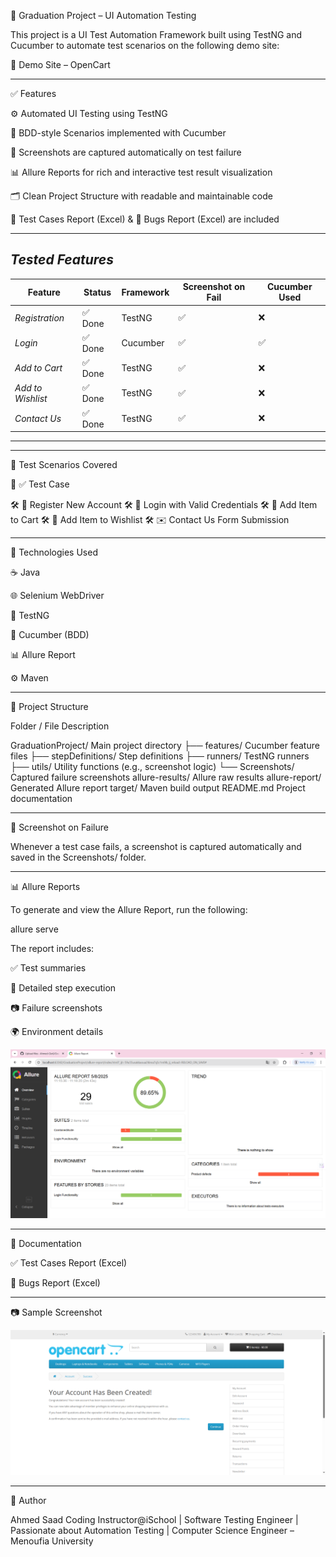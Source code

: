 🧪 Graduation Project – UI Automation Testing

This project is a UI Test Automation Framework built using TestNG and Cucumber to automate test scenarios on the following demo site:

🔗 Demo Site – OpenCart


---
✅ Features

⚙ Automated UI Testing using TestNG

🧾 BDD-style Scenarios implemented with Cucumber

📸 Screenshots are captured automatically on test failure

📊 Allure Reports for rich and interactive test result visualization

🗂 Clean Project Structure with readable and maintainable code

🧪 Test Cases Report (Excel) & 🐞 Bugs Report (Excel) are included


---

## *Tested Features*

| Feature             | Status  | Framework  | Screenshot on Fail | Cucumber Used |
|---------------------|---------|------------|---------------------|----------------|
| *Registration*     | ✅ Done | TestNG      | ✅                   | ❌              |
| *Login*            | ✅ Done | Cucumber    | ✅                   | ✅              |
| *Add to Cart*      | ✅ Done | TestNG      | ✅                   | ❌              |
| *Add to Wishlist*  | ✅ Done | TestNG      | ✅                   | ❌              |
| *Contact Us*       | ✅ Done | TestNG      | ✅                   | ❌              |

---


---


🧪 Test Scenarios Covered

🐾	✅ Test Case

🛠 	📝 Register New Account
🛠 	🔐 Login with Valid Credentials
🛠 	🛒 Add Item to Cart
🛠 	💖 Add Item to Wishlist
🛠 	✉ Contact Us Form Submission



---

🧬 Technologies Used

☕ Java

🌐 Selenium WebDriver

🧪 TestNG

🥒 Cucumber (BDD)

📊 Allure Report

⚙ Maven



---

🧾 Project Structure

Folder / File	Description

GraduationProject/	Main project directory
├── features/	Cucumber feature files
├── stepDefinitions/	Step definitions
├── runners/	TestNG runners
├── utils/	Utility functions (e.g., screenshot logic)
└── Screenshots/	Captured failure screenshots
allure-results/	Allure raw results
allure-report/	Generated Allure report
target/	Maven build output
README.md	Project documentation

---

📸 Screenshot on Failure

Whenever a test case fails, a screenshot is captured automatically and saved in the Screenshots/ folder.


---

📊 Allure Reports

To generate and view the Allure Report, run the following:

allure serve

The report includes:

✅ Test summaries

🧩 Detailed step execution

📷 Failure screenshots

🌍 Environment details

![Allure Dashboard](allure-report/Capture.PNG)

---

📁 Documentation

✅ Test Cases Report (Excel)

🐞 Bugs Report (Excel)



---

📷 Sample Screenshot

![Allure Dashboard](ScreenShots/validateRegisterwithInvalidFirstname_20250508_111711.png)


---

🧠 Author

Ahmed Saad
Coding Instructor@iSchool  | Software Testing Engineer | Passionate about Automation Testing | Computer Science Engineer – Menoufia University
